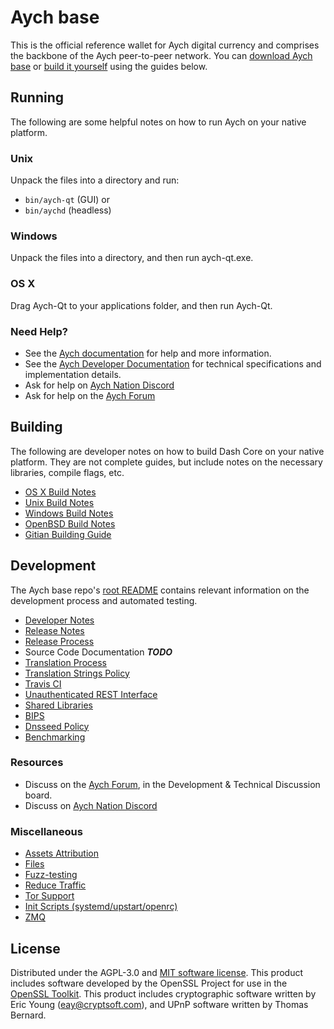 Aych base
==========

This is the official reference wallet for Aych digital currency and comprises the backbone of the Aych peer-to-peer network. You can [download Aych base](https://github.com/aych-Inc/aych.das/) or [build it yourself](#building) using the guides below.

Running
---------------------
The following are some helpful notes on how to run Aych on your native platform.

### Unix

Unpack the files into a directory and run:

- `bin/aych-qt` (GUI) or
- `bin/aychd` (headless)

### Windows

Unpack the files into a directory, and then run aych-qt.exe.

### OS X

Drag Aych-Qt to your applications folder, and then run Aych-Qt.

### Need Help?

* See the [Aych documentation](https://github.com/aych-Inc/aych.das)
for help and more information.
* See the [Aych Developer Documentation](https://github.com/aych-Inc/aych.das/) 
for technical specifications and implementation details.
* Ask for help on [Aych Nation Discord](http://discord.com/aych)
* Ask for help on the [Aych Forum](https://discord.com/aych)

Building
---------------------
The following are developer notes on how to build Dash Core on your native platform. They are not complete guides, but include notes on the necessary libraries, compile flags, etc.

- [OS X Build Notes](build-osx.md)
- [Unix Build Notes](build-unix.md)
- [Windows Build Notes](build-windows.md)
- [OpenBSD Build Notes](build-openbsd.md)
- [Gitian Building Guide](gitian-building.md)

Development
---------------------
The Aych base repo's [root README](/README.md) contains relevant information on the development process and automated testing.

- [Developer Notes](developer-notes.md)
- [Release Notes](release-notes.md)
- [Release Process](release-process.md)
- Source Code Documentation ***TODO***
- [Translation Process](translation_process.md)
- [Translation Strings Policy](translation_strings_policy.md)
- [Travis CI](travis-ci.md)
- [Unauthenticated REST Interface](REST-interface.md)
- [Shared Libraries](shared-libraries.md)
- [BIPS](bips.md)
- [Dnsseed Policy](dnsseed-policy.md)
- [Benchmarking](benchmarking.md)

### Resources
* Discuss on the [Aych Forum](https://discord.com/aych), in the Development & Technical Discussion board.
* Discuss on [Aych Nation Discord](http://discord.com/aych)

### Miscellaneous
- [Assets Attribution](assets-attribution.md)
- [Files](files.md)
- [Fuzz-testing](fuzzing.md)
- [Reduce Traffic](reduce-traffic.md)
- [Tor Support](tor.md)
- [Init Scripts (systemd/upstart/openrc)](init.md)
- [ZMQ](zmq.md)

License
---------------------
Distributed under the AGPL-3.0 and [MIT software license](/LICENSE).
This product includes software developed by the OpenSSL Project for use in the [OpenSSL Toolkit](https://www.openssl.org/). This product includes
cryptographic software written by Eric Young ([eay@cryptsoft.com](mailto:eay@cryptsoft.com)), and UPnP software written by Thomas Bernard.
